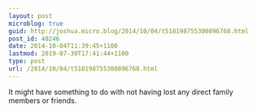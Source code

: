 ```yaml
---
layout: post
microblog: true
guid: http://joshua.micro.blog/2014/10/04/t518198755300896768.html
post_id: 40246
date: 2014-10-04T11:39:45+1100
lastmod: 2019-07-30T17:41:44+1100
type: post
url: /2014/10/04/t518198755300896768.html
---
```

It might have something to do with not having lost any direct family members or friends.
